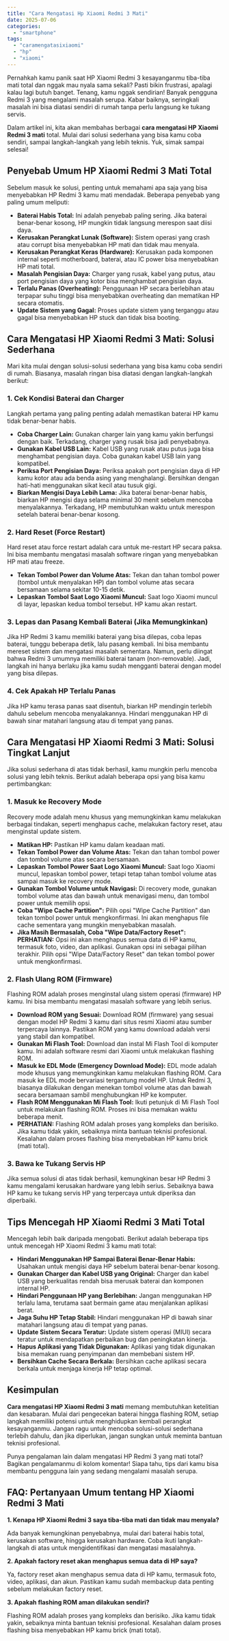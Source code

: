 ```yaml
---
title: "Cara Mengatasi Hp Xiaomi Redmi 3 Mati"
date: 2025-07-06
categories: 
  - "smartphone"
tags: 
  - "caramengatasixiaomi"
  - "hp"
  - "xiaomi"
---
```


Pernahkah kamu panik saat HP Xiaomi Redmi 3 kesayanganmu tiba-tiba mati total dan nggak mau nyala sama sekali? Pasti bikin frustrasi, apalagi kalau lagi butuh banget. Tenang, kamu nggak sendirian! Banyak pengguna Redmi 3 yang mengalami masalah serupa. Kabar baiknya, seringkali masalah ini bisa diatasi sendiri di rumah tanpa perlu langsung ke tukang servis.

Dalam artikel ini, kita akan membahas berbagai **cara mengatasi HP Xiaomi Redmi 3 mati** total. Mulai dari solusi sederhana yang bisa kamu coba sendiri, sampai langkah-langkah yang lebih teknis. Yuk, simak sampai selesai!

## Penyebab Umum HP Xiaomi Redmi 3 Mati Total

Sebelum masuk ke solusi, penting untuk memahami apa saja yang bisa menyebabkan HP Redmi 3 kamu mati mendadak. Beberapa penyebab yang paling umum meliputi:

- **Baterai Habis Total:** Ini adalah penyebab paling sering. Jika baterai benar-benar kosong, HP mungkin tidak langsung merespon saat diisi daya.
- **Kerusakan Perangkat Lunak (Software):** Sistem operasi yang crash atau corrupt bisa menyebabkan HP mati dan tidak mau menyala.
- **Kerusakan Perangkat Keras (Hardware):** Kerusakan pada komponen internal seperti motherboard, baterai, atau IC power bisa menyebabkan HP mati total.
- **Masalah Pengisian Daya:** Charger yang rusak, kabel yang putus, atau port pengisian daya yang kotor bisa menghambat pengisian daya.
- **Terlalu Panas (Overheating):** Penggunaan HP secara berlebihan atau terpapar suhu tinggi bisa menyebabkan overheating dan mematikan HP secara otomatis.
- **Update Sistem yang Gagal:** Proses update sistem yang terganggu atau gagal bisa menyebabkan HP stuck dan tidak bisa booting.

## Cara Mengatasi HP Xiaomi Redmi 3 Mati: Solusi Sederhana

Mari kita mulai dengan solusi-solusi sederhana yang bisa kamu coba sendiri di rumah. Biasanya, masalah ringan bisa diatasi dengan langkah-langkah berikut:

### 1\. Cek Kondisi Baterai dan Charger

Langkah pertama yang paling penting adalah memastikan baterai HP kamu tidak benar-benar habis.

- **Coba Charger Lain:** Gunakan charger lain yang kamu yakin berfungsi dengan baik. Terkadang, charger yang rusak bisa jadi penyebabnya.
- **Gunakan Kabel USB Lain:** Kabel USB yang rusak atau putus juga bisa menghambat pengisian daya. Coba gunakan kabel USB lain yang kompatibel.
- **Periksa Port Pengisian Daya:** Periksa apakah port pengisian daya di HP kamu kotor atau ada benda asing yang menghalangi. Bersihkan dengan hati-hati menggunakan sikat kecil atau tusuk gigi.
- **Biarkan Mengisi Daya Lebih Lama:** Jika baterai benar-benar habis, biarkan HP mengisi daya selama minimal 30 menit sebelum mencoba menyalakannya. Terkadang, HP membutuhkan waktu untuk merespon setelah baterai benar-benar kosong.

### 2\. Hard Reset (Force Restart)

Hard reset atau force restart adalah cara untuk me-restart HP secara paksa. Ini bisa membantu mengatasi masalah software ringan yang menyebabkan HP mati atau freeze.

- **Tekan Tombol Power dan Volume Atas:** Tekan dan tahan tombol power (tombol untuk menyalakan HP) dan tombol volume atas secara bersamaan selama sekitar 10-15 detik.
- **Lepaskan Tombol Saat Logo Xiaomi Muncul:** Saat logo Xiaomi muncul di layar, lepaskan kedua tombol tersebut. HP kamu akan restart.

### 3\. Lepas dan Pasang Kembali Baterai (Jika Memungkinkan)

Jika HP Redmi 3 kamu memiliki baterai yang bisa dilepas, coba lepas baterai, tunggu beberapa detik, lalu pasang kembali. Ini bisa membantu mereset sistem dan mengatasi masalah sementara. Namun, perlu diingat bahwa Redmi 3 umumnya memiliki baterai tanam (non-removable). Jadi, langkah ini hanya berlaku jika kamu sudah mengganti baterai dengan model yang bisa dilepas.

### 4\. Cek Apakah HP Terlalu Panas

Jika HP kamu terasa panas saat disentuh, biarkan HP mendingin terlebih dahulu sebelum mencoba menyalakannya. Hindari menggunakan HP di bawah sinar matahari langsung atau di tempat yang panas.

## Cara Mengatasi HP Xiaomi Redmi 3 Mati: Solusi Tingkat Lanjut

Jika solusi sederhana di atas tidak berhasil, kamu mungkin perlu mencoba solusi yang lebih teknis. Berikut adalah beberapa opsi yang bisa kamu pertimbangkan:

### 1\. Masuk ke Recovery Mode

Recovery mode adalah menu khusus yang memungkinkan kamu melakukan berbagai tindakan, seperti menghapus cache, melakukan factory reset, atau menginstal update sistem.

- **Matikan HP:** Pastikan HP kamu dalam keadaan mati.
- **Tekan Tombol Power dan Volume Atas:** Tekan dan tahan tombol power dan tombol volume atas secara bersamaan.
- **Lepaskan Tombol Power Saat Logo Xiaomi Muncul:** Saat logo Xiaomi muncul, lepaskan tombol power, tetapi tetap tahan tombol volume atas sampai masuk ke recovery mode.
- **Gunakan Tombol Volume untuk Navigasi:** Di recovery mode, gunakan tombol volume atas dan bawah untuk menavigasi menu, dan tombol power untuk memilih opsi.
- **Coba "Wipe Cache Partition":** Pilih opsi "Wipe Cache Partition" dan tekan tombol power untuk mengkonfirmasi. Ini akan menghapus file cache sementara yang mungkin menyebabkan masalah.
- **Jika Masih Bermasalah, Coba "Wipe Data/Factory Reset":** **PERHATIAN:** Opsi ini akan menghapus semua data di HP kamu, termasuk foto, video, dan aplikasi. Gunakan opsi ini sebagai pilihan terakhir. Pilih opsi "Wipe Data/Factory Reset" dan tekan tombol power untuk mengkonfirmasi.

### 2\. Flash Ulang ROM (Firmware)

Flashing ROM adalah proses menginstal ulang sistem operasi (firmware) HP kamu. Ini bisa membantu mengatasi masalah software yang lebih serius.

- **Download ROM yang Sesuai:** Download ROM (firmware) yang sesuai dengan model HP Redmi 3 kamu dari situs resmi Xiaomi atau sumber terpercaya lainnya. Pastikan ROM yang kamu download adalah versi yang stabil dan kompatibel.
- **Gunakan Mi Flash Tool:** Download dan instal Mi Flash Tool di komputer kamu. Ini adalah software resmi dari Xiaomi untuk melakukan flashing ROM.
- **Masuk ke EDL Mode (Emergency Download Mode):** EDL mode adalah mode khusus yang memungkinkan kamu melakukan flashing ROM. Cara masuk ke EDL mode bervariasi tergantung model HP. Untuk Redmi 3, biasanya dilakukan dengan menekan tombol volume atas dan bawah secara bersamaan sambil menghubungkan HP ke komputer.
- **Flash ROM Menggunakan Mi Flash Tool:** Ikuti petunjuk di Mi Flash Tool untuk melakukan flashing ROM. Proses ini bisa memakan waktu beberapa menit.
- **PERHATIAN:** Flashing ROM adalah proses yang kompleks dan berisiko. Jika kamu tidak yakin, sebaiknya minta bantuan teknisi profesional. Kesalahan dalam proses flashing bisa menyebabkan HP kamu brick (mati total).

### 3\. Bawa ke Tukang Servis HP

Jika semua solusi di atas tidak berhasil, kemungkinan besar HP Redmi 3 kamu mengalami kerusakan hardware yang lebih serius. Sebaiknya bawa HP kamu ke tukang servis HP yang terpercaya untuk diperiksa dan diperbaiki.

## Tips Mencegah HP Xiaomi Redmi 3 Mati Total

Mencegah lebih baik daripada mengobati. Berikut adalah beberapa tips untuk mencegah HP Xiaomi Redmi 3 kamu mati total:

- **Hindari Menggunakan HP Sampai Baterai Benar-Benar Habis:** Usahakan untuk mengisi daya HP sebelum baterai benar-benar kosong.
- **Gunakan Charger dan Kabel USB yang Original:** Charger dan kabel USB yang berkualitas rendah bisa merusak baterai dan komponen internal HP.
- **Hindari Penggunaan HP yang Berlebihan:** Jangan menggunakan HP terlalu lama, terutama saat bermain game atau menjalankan aplikasi berat.
- **Jaga Suhu HP Tetap Stabil:** Hindari menggunakan HP di bawah sinar matahari langsung atau di tempat yang panas.
- **Update Sistem Secara Teratur:** Update sistem operasi (MIUI) secara teratur untuk mendapatkan perbaikan bug dan peningkatan kinerja.
- **Hapus Aplikasi yang Tidak Digunakan:** Aplikasi yang tidak digunakan bisa memakan ruang penyimpanan dan membebani sistem HP.
- **Bersihkan Cache Secara Berkala:** Bersihkan cache aplikasi secara berkala untuk menjaga kinerja HP tetap optimal.

## Kesimpulan

**Cara mengatasi HP Xiaomi Redmi 3 mati** memang membutuhkan ketelitian dan kesabaran. Mulai dari pengecekan baterai hingga flashing ROM, setiap langkah memiliki potensi untuk menghidupkan kembali perangkat kesayanganmu. Jangan ragu untuk mencoba solusi-solusi sederhana terlebih dahulu, dan jika diperlukan, jangan sungkan untuk meminta bantuan teknisi profesional.

Punya pengalaman lain dalam mengatasi HP Redmi 3 yang mati total? Bagikan pengalamanmu di kolom komentar! Siapa tahu, tips dari kamu bisa membantu pengguna lain yang sedang mengalami masalah serupa.

## FAQ: Pertanyaan Umum tentang HP Xiaomi Redmi 3 Mati

**1\. Kenapa HP Xiaomi Redmi 3 saya tiba-tiba mati dan tidak mau menyala?**

Ada banyak kemungkinan penyebabnya, mulai dari baterai habis total, kerusakan software, hingga kerusakan hardware. Coba ikuti langkah-langkah di atas untuk mengidentifikasi dan mengatasi masalahnya.

**2\. Apakah factory reset akan menghapus semua data di HP saya?**

Ya, factory reset akan menghapus semua data di HP kamu, termasuk foto, video, aplikasi, dan akun. Pastikan kamu sudah membackup data penting sebelum melakukan factory reset.

**3\. Apakah flashing ROM aman dilakukan sendiri?**

Flashing ROM adalah proses yang kompleks dan berisiko. Jika kamu tidak yakin, sebaiknya minta bantuan teknisi profesional. Kesalahan dalam proses flashing bisa menyebabkan HP kamu brick (mati total).
